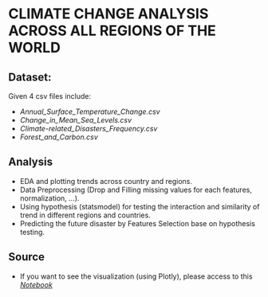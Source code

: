 # CLIMATE CHANGE ANALYSIS ACROSS ALL REGIONS OF THE WORLD

## Dataset: 
Given 4 csv files include: 
- *Annual_Surface_Temperature_Change.csv*
- *Change_in_Mean_Sea_Levels.csv*
- *Climate-related_Disasters_Frequency.csv*
- *Forest_and_Carbon.csv*

## Analysis
- EDA and plotting trends across country and regions.
- Data Preprocessing (Drop and Filling missing values for each features, normalization, ...).
- Using hypothesis (statsmodel) for testing the interaction and similarity of trend in different regions and countries.
- Predicting the future disaster by Features Selection base on hypothesis testing.

## Source
- If you want to see the visualization (using Plotly), please access to this [*Notebook*](https://drive.google.com/file/d/1PKHFmKsBn0TFduKr0l_gEEOnMPsV457C/view?usp=sharing)

